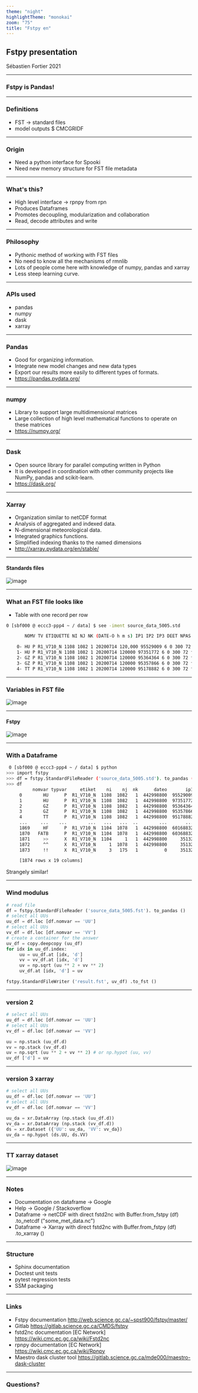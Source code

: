 ```yaml
---
theme: "night"
highlightTheme: "monokai"
zoom: "75"
title: "Fstpy en"
---
```


## Fstpy presentation
Sébastien Fortier 2021

---

### Fstpy is Pandas!

---

### Definitions
- FST -> standard files
- model outputs $ CMCGRIDF

---

### Origin
- Need a python interface for Spooki
- Need new memory structure for FST file metadata

---

### What's this?
- High level interface -> rpnpy from rpn
- Produces Dataframes
- Promotes decoupling, modularization and collaboration
- Read, decode attributes and write

---

### Philosophy
- Pythonic method of working with FST files
- No need to know all the mechanisms of rmnlib
- Lots of people come here with knowledge of numpy, pandas and xarray
- Less steep learning curve.

---

### APIs used
- pandas
- numpy
- dask
- xarray


---

### Pandas
- Good for organizing information.
- Integrate new model changes and new data types
- Export our results more easily to different types of formats.
- <https://pandas.pydata.org/>

---

### numpy
- Library to support large multidimensional matrices
- Large collection of high level mathematical functions to operate on these matrices
- <https://numpy.org/>

---

### Dask
- Open source library for parallel computing written in Python
- It is developed in coordination with other community projects like NumPy, pandas and scikit-learn.
- <https://dask.org/>

---

### Xarray
- Organization similar to netCDF format
- Analysis of aggregated and indexed data.
- N-dimensional meteorological data.
- Integrated graphics functions.
- Simplified indexing thanks to the named dimensions
- <http://xarray.pydata.org/en/stable/>

---

#### Standards files
![image](https://encrypted-tbn0.gstatic.com/images?q=tbn:ANd9GcS8HAeOTkPIH4k7xO_7dlM8Ks9ecoEqlsr-zQ&usqp=CAU)

---

### What an FST file looks like
- Table with one record per row

```bash
0 [sbf000 @ eccc3-ppp4 ~ / data] $ see -iment source_data_5005.std

       NOMV TV ETIQUETTE NI NJ NK (DATE-O h m s) IP1 IP2 IP3 DEET NPAS DTY G IG1 IG2 IG3 IG4

    0- HU P R1_V710_N 1108 1082 1 20200714 120,000 95529009 6 0 300 72 f 16 Z 33792 77761 1 0
    1- HU P R1_V710_N 1108 1082 1 20200714 120000 97351772 6 0 300 72 f 16 Z 33792 77761 1 0
    2- GZ P R1_V710_N 1108 1082 1 20200714 120000 95364364 6 0 300 72 f 16 Z 33792 77761 1 0
    3- GZ P R1_V710_N 1108 1082 1 20200714 120000 95357866 6 0 300 72 f 16 Z 33792 77761 1 0
    4- TT P R1_V710_N 1108 1082 1 20200714 120000 95178882 6 0 300 72 f 16 Z 33792 77761 1 0

```

---

### Variables in FST file
![image](cube.jpg)

---

#### Fstpy
![image](https://encrypted-tbn0.gstatic.com/images?q=tbn:ANd9GcRef8630r2P860i3ZQYu1xkH5mPMj3l7xuAAw&usqp=CAU)

---

### With a Dataframe
```bash
 0 [sbf000 @ eccc3-ppp4 ~ / data] $ python
>>> import fstpy
>>> df = fstpy.StandardFileReader ('source_data_5005.std'). to_pandas ()
>>> df
          nomvar typvar     etiket    ni    nj  nk      dateo       ip1    ip2  ip3  deet  npas  datyp  nbits grtyp    ig1    ig2    ig3    ig4
     0        HU      P  R1_V710_N  1108  1082   1  442998800  95529009      6    0   300    72    134     16     Z  33792  77761      1      0
     1        HU      P  R1_V710_N  1108  1082   1  442998800  97351772      6    0   300    72    134     16     Z  33792  77761      1      0
     2        GZ      P  R1_V710_N  1108  1082   1  442998800  95364364      6    0   300    72    134     16     Z  33792  77761      1      0
     3        GZ      P  R1_V710_N  1108  1082   1  442998800  95357866      6    0   300    72    134     16     Z  33792  77761      1      0
     4        TT      P  R1_V710_N  1108  1082   1  442998800  95178882      6    0   300    72    134     16     Z  33792  77761      1      0
     ...     ...    ...        ...   ...   ...  ..        ...       ...    ...  ...   ...   ...    ...    ...   ...    ...    ...    ...    ...
     1869     HF      P  R1_V710_N  1104  1078   1  442998800  60168832      6    0   300    72    134     12     Z  35132  56748      1      0
     1870   FATB      P  R1_V710_N  1104  1078   1  442998800  60368832      6    0   300    72    134     12     Z  35132  56748      1      0
     1871     >>      X  R1_V710_N  1104     1   1  442998800     35132  56748    1     0     0      5     32     E   1470    560  54400  46560
     1872     ^^      X  R1_V710_N     1  1078   1  442998800     35132  56748    1     0     0      5     32     E   1470    560  54400  46560
     1873     !!      X  R1_V710_N     3   175   1          0     35132  56748    0     0     0      5     64     X   5005      0    300   1500

     [1874 rows x 19 columns]


```
Strangely similar!

---

### Wind modulus
```python
# read file
df = fstpy.StandardFileReader ('source_data_5005.fst'). to_pandas ()
# select all UUs
uu_df = df.loc [df.nomvar == 'UU']
# select all UUs
vv_df = df.loc [df.nomvar == 'VV']
# create a container for the answer
uv_df = copy.deepcopy (uu_df)
for idx in uu_df.index:
     uu = uu_df.at [idx, 'd']
     vv = vv_df.at [idx, 'd']
     uv = np.sqrt (uu ** 2 + vv ** 2)
     uv_df.at [idx, 'd'] = uv

fstpy.StandardFileWriter ('result.fst', uv_df) .to_fst ()
```

---

### version 2
```python
# select all UUs
uu_df = df.loc [df.nomvar == 'UU']
# select all UUs
vv_df = df.loc [df.nomvar == 'VV']

uu = np.stack (uu_df.d)
vv = np.stack (vv_df.d)
uv = np.sqrt (uu ** 2 + vv ** 2) # or np.hypot (uu, vv)
uv_df ['d'] = uv

```

---

### version 3 xarray
```python
# select all UUs
uu_df = df.loc [df.nomvar == 'UU']
# select all UUs
vv_df = df.loc [df.nomvar == 'VV']

uu_da = xr.DataArray (np.stack (uu_df.d))
vv_da = xr.DataArray (np.stack (vv_df.d))
ds = xr.Dataset ({'UU': uu_da, 'VV': vv_da})
uv_da = np.hypot (ds.UU, ds.VV)

```

---

### TT xarray dataset
![image](dataset.jpg)

---


### Notes
- Documentation on dataframe -> Google
- Help -> Google / Stackoverflow
- Dataframe -> netCDF with direct fstd2nc with Buffer.from_fstpy (df) .to_netcdf ("some_met_data.nc")
- Dataframe -> Xarray with direct fstd2nc with Buffer.from_fstpy (df) .to_xarray ()

---

### Structure
- Sphinx documentation
- Doctest unit tests
- pytest regression tests
- SSM packaging

---

### Links
- Fstpy documentation <http://web.science.gc.ca/~spst900/fstpy/master/>
- Gitlab <https://gitlab.science.gc.ca/CMDS/fstpy>
- fstd2nc documentation [EC Network] <https://wiki.cmc.ec.gc.ca/wiki/Fstd2nc>
- rpnpy documentation [EC Network] <https://wiki.cmc.ec.gc.ca/wiki/Rpnpy>
- Maestro dask cluster tool <https://gitlab.science.gc.ca/mde000/maestro-dask-cluster>

---

### Questions?


